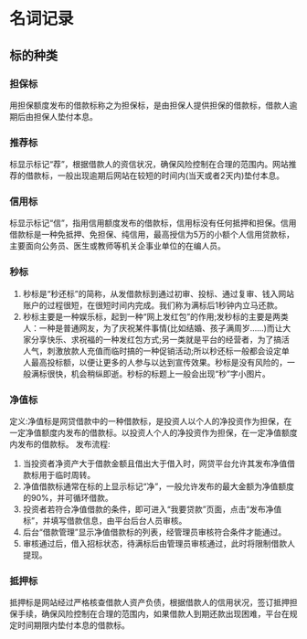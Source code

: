 # 名词记录
## 标的种类
### 担保标
用担保额度发布的借款标称之为担保标，是由担保人提供担保的借款标，借款人逾期后由担保人垫付本息。
### 推荐标
标显示标记“荐”，根据借款人的资信状况，确保风险控制在合理的范围内。网站推荐的借款标，一般出现逾期后网站在较短的时间内(当天或者2天内)垫付本息。
### 信用标
标显示标记“信”，指用信用额度发布的借款标，信用标没有任何抵押和担保。信用借款标是一种免抵押、免担保、纯信用，最高授信为5万的小额个人信用贷款标，主要面向公务员、医生或教师等机关企事业单位的在编人员。
### 秒标
1. 秒标是“秒还标”的简称，从发借款标到通过初审、投标、通过复审、钱入网站账户的过程很短，在很短时间内完成。我们称为满标后1秒钟内立马还款。
2. 秒标主要是一种娱乐标，起到一种“网上发红包”的作用;发秒标的主要是两类人：一种是普通网友，为了庆祝某件事情(比如结婚、孩子满周岁……)而让大家分享快乐、求祝福的一种发红包方式;另一类就是平台的经营者，为了搞活人气，刺激放款人充值而临时搞的一种促销活动;所以秒还标一般都会设定单人最高投标额，以便让更多的人参与以达到宣传效果。秒标是没有风险的，一般满标很快，机会稍纵即逝。秒标的标题上一般会出现“秒”字小图片。
### 净值标
定义:净值标是网贷借款中的一种借款标，是投资人以个人的净投资作为担保，在一定净值额度内发布的借款标。以投资人个人的净投资作为担保，在一定净值额度内发布的借款标。
发布流程:
1. 当投资者净资产大于借款金额且借出大于借入时，网贷平台允许其发布净值借款标用于临时周转。
2. 净值借款标通常在标的上显示标记“净”，一般允许发布的最大金额为净值额度的90%，并可循环借款。
3. 投资者若符合净值借款的条件，即可进入“我要贷款”页面，点击“发布净值标”，并填写借款信息，由平台后台人员审核。
4. 后台“借款管理”显示净值借款标的列表，经管理员审核符合条件才能通过。
5. 审核通过后，借入招标状态，待满标后由管理员审核通过，此时将限制借款人提现。
### 抵押标
抵押标是网站经过严格核查借款人资产负债，根据借款人的信用状况，签订抵押担保手续，确保风险控制在合理的范围内，如果借款人到期还款出现困难，平台在规定时间期限内垫付本息的借款标。